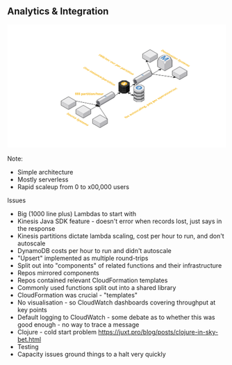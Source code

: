 ## Analytics & Integration

<img
  alt="Multi-source/multi-destination analytics, fanning-in to a Kinesis stream and fanning-out to multiple target systems"
  src="images/Testing.svg"></img>

Note:
 - Simple architecture
 - Mostly serverless
 - Rapid scaleup from 0 to x00,000 users


Issues
 - Big (1000 line plus) Lambdas to start with
 - Kinesis Java SDK feature - doesn't error when records lost, just says in the response
 - Kinesis partitions dictate lambda scaling, cost per hour to run, and don't autoscale
 - DynamoDB costs per hour to run and didn't autoscale
 - "Upsert" implemented as multiple round-trips
 - Split out into "components" of related functions and their infrastructure
 - Repos mirrored components
 - Repos contained relevant CloudFormation templates
 - Commonly used functions split out into a shared library
 - CloudFormation was crucial - "templates"
 - No visualisation - so CloudWatch dashboards covering throughput at key points
 - Default logging to CloudWatch - some debate as to whether this was good enough - no way to trace a message
 - Clojure - cold start problem https://juxt.pro/blog/posts/clojure-in-sky-bet.html
 - Testing
 - Capacity issues ground things to a halt very quickly
